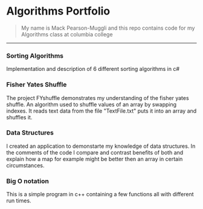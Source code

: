 # Algorithms Portfolio

>My name is Mack Pearson-Muggli and this repo contains code for my Algorithms class at columbia college
___

### Sorting Algorithms
Implementation and description of 6 different sorting algorithms in c#

### Fisher Yates Shuffle
The project FYshuffle demonstrates my understanding of the fisher yates shuffle. An algorithm used to shuffle values of an array by swapping indexes. It reads text data from the file "TextFile.txt" puts it into an array and shuffles it.

### Data Structures

I created an application to demonstarte my knowledge of data structures. In the comments of the code I compare and contrast benefits of both and explain how a map for example might be better then an array in certain circumstances.

### Big O notation

This is a simple program in c++ containing a few functions all with different run times.
